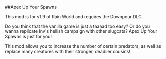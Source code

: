 ##Apex Up Your Spawns

This mod is for v1.9 of Rain World and requires the Downpour DLC.

Do you think that the vanilla game is just a taaaad too easy? Or do you wanna replicate Inv's hellish campaign with other slugcats? Apex Up Your Spawns is just for you!

This mod allows you to increase the number of certain predators, as well as replace many creatures with their stronger, deadlier cousins!

